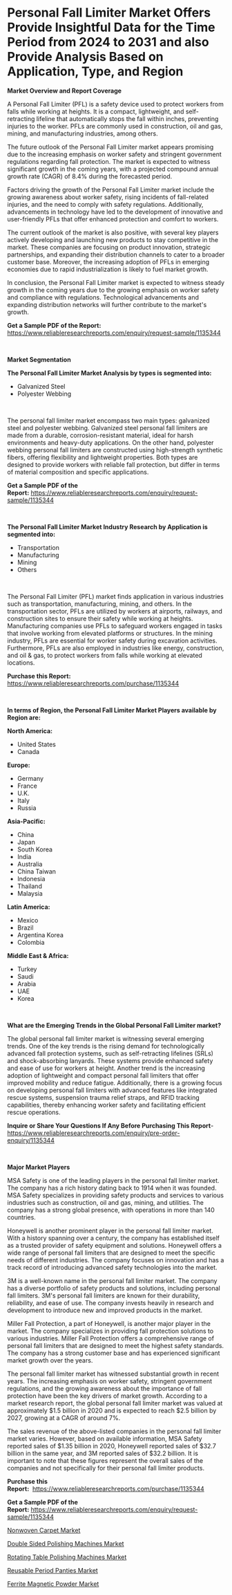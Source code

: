 <p><h1>Personal Fall Limiter Market Offers Provide Insightful Data for the Time Period from 2024 to 2031 and also Provide Analysis Based on Application, Type, and Region</h1></p><p><strong>Market Overview and Report Coverage</strong></p>
<p><p>A Personal Fall Limiter (PFL) is a safety device used to protect workers from falls while working at heights. It is a compact, lightweight, and self-retracting lifeline that automatically stops the fall within inches, preventing injuries to the worker. PFLs are commonly used in construction, oil and gas, mining, and manufacturing industries, among others.</p><p>The future outlook of the Personal Fall Limiter market appears promising due to the increasing emphasis on worker safety and stringent government regulations regarding fall protection. The market is expected to witness significant growth in the coming years, with a projected compound annual growth rate (CAGR) of 8.4% during the forecasted period.</p><p>Factors driving the growth of the Personal Fall Limiter market include the growing awareness about worker safety, rising incidents of fall-related injuries, and the need to comply with safety regulations. Additionally, advancements in technology have led to the development of innovative and user-friendly PFLs that offer enhanced protection and comfort to workers.</p><p>The current outlook of the market is also positive, with several key players actively developing and launching new products to stay competitive in the market. These companies are focusing on product innovation, strategic partnerships, and expanding their distribution channels to cater to a broader customer base. Moreover, the increasing adoption of PFLs in emerging economies due to rapid industrialization is likely to fuel market growth.</p><p>In conclusion, the Personal Fall Limiter market is expected to witness steady growth in the coming years due to the growing emphasis on worker safety and compliance with regulations. Technological advancements and expanding distribution networks will further contribute to the market's growth.</p></p>
<p><strong>Get a Sample PDF of the Report:</strong> <a href="https://www.reliableresearchreports.com/enquiry/request-sample/1135344">https://www.reliableresearchreports.com/enquiry/request-sample/1135344</a></p>
<p>&nbsp;</p>
<p><strong>Market Segmentation</strong></p>
<p><strong>The Personal Fall Limiter Market Analysis by types is segmented into:</strong></p>
<p><ul><li>Galvanized Steel</li><li>Polyester Webbing</li></ul></p>
<p>&nbsp;</p>
<p><p>The personal fall limiter market encompass two main types: galvanized steel and polyester webbing. Galvanized steel personal fall limiters are made from a durable, corrosion-resistant material, ideal for harsh environments and heavy-duty applications. On the other hand, polyester webbing personal fall limiters are constructed using high-strength synthetic fibers, offering flexibility and lightweight properties. Both types are designed to provide workers with reliable fall protection, but differ in terms of material composition and specific applications.</p></p>
<p><strong>Get a Sample PDF of the Report:</strong>&nbsp;<a href="https://www.reliableresearchreports.com/enquiry/request-sample/1135344">https://www.reliableresearchreports.com/enquiry/request-sample/1135344</a></p>
<p>&nbsp;</p>
<p><strong>The Personal Fall Limiter Market Industry Research by Application is segmented into:</strong></p>
<p><ul><li>Transportation</li><li>Manufacturing</li><li>Mining</li><li>Others</li></ul></p>
<p>&nbsp;</p>
<p><p>The Personal Fall Limiter (PFL) market finds application in various industries such as transportation, manufacturing, mining, and others. In the transportation sector, PFLs are utilized by workers at airports, railways, and construction sites to ensure their safety while working at heights. Manufacturing companies use PFLs to safeguard workers engaged in tasks that involve working from elevated platforms or structures. In the mining industry, PFLs are essential for worker safety during excavation activities. Furthermore, PFLs are also employed in industries like energy, construction, and oil & gas, to protect workers from falls while working at elevated locations.</p></p>
<p><strong>Purchase this Report:</strong>&nbsp; <a href="https://www.reliableresearchreports.com/purchase/1135344">https://www.reliableresearchreports.com/purchase/1135344</a></p>
<p>&nbsp;</p>
<p><strong>In terms of Region, the Personal Fall Limiter Market Players available by Region are:</strong></p>
<p>
    <p> <strong> North America: </strong>
        <ul>
            <li>United States</li>
            <li>Canada</li>
        </ul>
        </p> 
    <p> <strong> Europe: </strong>
        <ul>
            <li>Germany</li>
            <li>France</li>
            <li>U.K.</li>
            <li>Italy</li>
            <li>Russia</li>
        </ul>
        </p> 
    <p> <strong> Asia-Pacific: </strong>
        <ul>
            <li>China</li>
            <li>Japan</li>
            <li>South Korea</li>
            <li>India</li>
            <li>Australia</li>
            <li>China Taiwan</li>
            <li>Indonesia</li>
            <li>Thailand</li>
            <li>Malaysia</li>
        </ul>
        </p> 
    <p> <strong> Latin America: </strong>
        <ul>
            <li>Mexico</li>
            <li>Brazil</li>
            <li>Argentina Korea</li>
            <li>Colombia</li>
        </ul>
        </p> 
    <p> <strong> Middle East & Africa: </strong>
        <ul>
            <li>Turkey</li>
            <li>Saudi</li>
            <li>Arabia</li>
            <li>UAE</li>
            <li>Korea</li>
        </ul>
    </p>
    </p>
<p>&nbsp;</p>
<p><strong>What are the Emerging Trends in the Global Personal Fall Limiter market?</strong></p>
<p><p>The global personal fall limiter market is witnessing several emerging trends. One of the key trends is the rising demand for technologically advanced fall protection systems, such as self-retracting lifelines (SRLs) and shock-absorbing lanyards. These systems provide enhanced safety and ease of use for workers at height. Another trend is the increasing adoption of lightweight and compact personal fall limiters that offer improved mobility and reduce fatigue. Additionally, there is a growing focus on developing personal fall limiters with advanced features like integrated rescue systems, suspension trauma relief straps, and RFID tracking capabilities, thereby enhancing worker safety and facilitating efficient rescue operations.</p></p>
<p><strong>Inquire or Share Your Questions If Any Before Purchasing This Report</strong>- <a href="https://www.reliableresearchreports.com/enquiry/pre-order-enquiry/1135344">https://www.reliableresearchreports.com/enquiry/pre-order-enquiry/1135344</a></p>
<p>&nbsp;</p>
<p><strong>Major Market Players</strong></p>
<p><p>MSA Safety is one of the leading players in the personal fall limiter market. The company has a rich history dating back to 1914 when it was founded. MSA Safety specializes in providing safety products and services to various industries such as construction, oil and gas, mining, and utilities. The company has a strong global presence, with operations in more than 140 countries.</p><p>Honeywell is another prominent player in the personal fall limiter market. With a history spanning over a century, the company has established itself as a trusted provider of safety equipment and solutions. Honeywell offers a wide range of personal fall limiters that are designed to meet the specific needs of different industries. The company focuses on innovation and has a track record of introducing advanced safety technologies into the market.</p><p>3M is a well-known name in the personal fall limiter market. The company has a diverse portfolio of safety products and solutions, including personal fall limiters. 3M's personal fall limiters are known for their durability, reliability, and ease of use. The company invests heavily in research and development to introduce new and improved products in the market.</p><p>Miller Fall Protection, a part of Honeywell, is another major player in the market. The company specializes in providing fall protection solutions to various industries. Miller Fall Protection offers a comprehensive range of personal fall limiters that are designed to meet the highest safety standards. The company has a strong customer base and has experienced significant market growth over the years.</p><p>The personal fall limiter market has witnessed substantial growth in recent years. The increasing emphasis on worker safety, stringent government regulations, and the growing awareness about the importance of fall protection have been the key drivers of market growth. According to a market research report, the global personal fall limiter market was valued at approximately $1.5 billion in 2020 and is expected to reach $2.5 billion by 2027, growing at a CAGR of around 7%.</p><p>The sales revenue of the above-listed companies in the personal fall limiter market varies. However, based on available information, MSA Safety reported sales of $1.35 billion in 2020, Honeywell reported sales of $32.7 billion in the same year, and 3M reported sales of $32.2 billion. It is important to note that these figures represent the overall sales of the companies and not specifically for their personal fall limiter products.</p></p>
<p><strong>Purchase this Report:</strong>&nbsp;&nbsp;<a href="https://www.reliableresearchreports.com/purchase/1135344">https://www.reliableresearchreports.com/purchase/1135344</a></p>
<p></p>
<p><strong>Get a Sample PDF of the Report:</strong>&nbsp;<a href="https://www.reliableresearchreports.com/enquiry/request-sample/1135344">https://www.reliableresearchreports.com/enquiry/request-sample/1135344</a></p>
<p><p><a href="https://github.com/ChiragRP21/Market-Research-Report-List-2/blob/main/nonwoven-carpet-market.md">Nonwoven Carpet Market</a></p><p><a href="https://issuu.com/reportprime-2/docs/double-sided-polishing-machines-market-size-2030.p">Double Sided Polishing Machines Market</a></p><p><a href="https://issuu.com/reportprime-2/docs/rotating-table-polishing-machines-market-size-2030">Rotating Table Polishing Machines Market</a></p><p><a href="https://github.com/Chiragrp22/Market-Research-Report-List-2/blob/main/reusable-period-panties-market.md">Reusable Period Panties Market</a></p><p><a href="https://www.linkedin.com/pulse/ferrite-magnetic-powder-market-size-2023-2030-global-industrial-bl56f/">Ferrite Magnetic Powder Market</a></p></p>